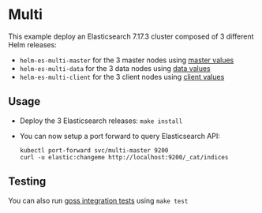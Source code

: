 # Multi

This example deploy an Elasticsearch 7.17.3 cluster composed of 3 different Helm
releases:

- `helm-es-multi-master` for the 3 master nodes using [master values][]
- `helm-es-multi-data` for the 3 data nodes using [data values][]
- `helm-es-multi-client` for the 3 client nodes using [client values][]

## Usage

* Deploy the 3 Elasticsearch releases: `make install`

* You can now setup a port forward to query Elasticsearch API:

  ```
  kubectl port-forward svc/multi-master 9200
  curl -u elastic:changeme http://localhost:9200/_cat/indices
  ```

## Testing

You can also run [goss integration tests][] using `make test`


[client values]: https://github.com/elastic/helm-charts/tree/7.17/elasticsearch/examples/multi/client.yaml
[data values]: https://github.com/elastic/helm-charts/tree/7.17/elasticsearch/examples/multi/data.yaml
[goss integration tests]: https://github.com/elastic/helm-charts/tree/7.17/elasticsearch/examples/multi/test/goss.yaml
[master values]: https://github.com/elastic/helm-charts/tree/7.17/elasticsearch/examples/multi/master.yaml
